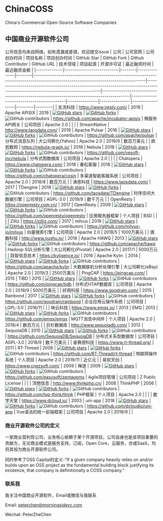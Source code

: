 # ChinaCOSS
China's Commercial Open-Source Software Companies

## 中国商业开源软件公司

公司信息均来自网络，如有遗漏或差错，欢迎提交issue
| 公司           | 公司官网                       | 公司创办时间 | 项目名称          | 项目创办时间 | GitHub Star                                                                                                                           | GitHub Fork                                                                                                                        | Github Contributor                                                                         | GitHub URL                                 | 技术领域           | 项目起源           | 开源许可证            | 最近融资时间  | 最近融资金额  | 
|--------------|----------------------------|--------|---------------|--------|---------------------------------------------------------------------------------------------------------------------------------------|------------------------------------------------------------------------------------------------------------------------------------|--------------------------------------------------------------------------------------------|--------------------------------------------|----------------|----------------|------------------|---------|---------| 
| 支流科技         | https://www.iresty.com/    | 2019   | Apache APISIX | 2019   | [![GitHub stars](https://img.shields.io/github/stars/apache/incubator-apisix)](https://github.com/apache/incubator-apisix/stargazers) | [![GitHub forks](https://img.shields.io/github/forks/apache/incubator-apisix)](https://github.com/apache/incubator-apisix/network) | ![GitHub contributors](https://img.shields.io/github/contributors/apache/incubator-apisix) | https://github.com/apache/incubator-apisix | 微服务API网关       | 公司项目           | Apache 2.0       |         |         | 
| StreamNative | http://www.taosdata.com/   | 2019   | Apache Pulsar | 2016   | [![GitHub stars](https://img.shields.io/github/stars/apache/pulsar)](https://github.com/apache/pulsar/stargazers)                     | [![GitHub forks](https://img.shields.io/github/forks/apache/pulsar)](https://github.com/apache/pulsar/network)                     | ![GitHub contributors](https://img.shields.io/github/contributors/apache/pulsar)           | https://github.com/apache/pulsar           | 分布式消息队列        | 大公司孵化(Yahoo)   | Apache 2.0       | 2019/9  | 数百万美元   | 
| 欧若数网         | https://nebula-graph.io/   | 2018   | Nebula        | 2018   | [![GitHub stars](https://img.shields.io/github/stars/vesoft-inc/nebula)](https://github.com/vesoft-inc/nebula/stargazers)             | [![GitHub forks](https://img.shields.io/github/forks/vesoft-inc/nebula)](https://github.com/vesoft-inc/nebula/network)             | ![GitHub contributors](https://img.shields.io/github/contributors/vesoft-inc/nebula)       | https://github.com/vesoft-inc/nebula       | 分布式图数据库        | 公司项目           | Apache 2.0       |         |         | 
| Chatopera    | https://www.chatopera.com/ | 2018   | 春松客服          | 2018   | [![GitHub stars](https://img.shields.io/github/stars/chatopera/cosin)](https://github.com/chatopera/cosin/stargazers)                 | [![GitHub forks](https://img.shields.io/github/forks/chatopera/cosin)](https://github.com/chatopera/cosin/network)                 | ![GitHub contributors](https://img.shields.io/github/contributors/chatopera/cosin)         | https://github.com/chatopera/cosin         | 多渠道智能客服系统      | 公司项目           | Apache 2.0       | 2018/8  | 数百万元    | 
| 涛思科技         | https://www.taosdata.com/  | 2017   | TDengine      | 2019   | [![GitHub stars](https://img.shields.io/github/stars/taosdata/TDengine)](https://github.com/taosdata/TDengine/stargazers)             | [![GitHub forks](https://img.shields.io/github/forks/taosdata/TDengine)](https://github.com/taosdata/TDengine/network)             | ![GitHub contributors](https://img.shields.io/github/contributors/taosdata/TDengine)       | https://github.com/taosdata/TDengine       | 时序空间大数据引擎      | 公司项目           | AGPL-3.0         | 2019/9  | 数千万元    | 
| OpenResty    | https://openresty.com.cn/  | 2017   | OpenResty     | 2009   | [![GitHub stars](https://img.shields.io/github/stars/openresty/openresty)](https://github.com/openresty/openresty/stargazers)         | [![GitHub forks](https://img.shields.io/github/forks/openresty/openresty)](https://github.com/openresty/openresty/network)         | ![GitHub contributors](https://img.shields.io/github/contributors/openresty/openresty)     | https://github.com/openresty/openresty     | 应用服务器框架        | 个人项目           | BSD              |         |         | 
| Zilliz       | https://zilliz.com/        | 2017   | milvus        | 2019   | [![GitHub stars](https://img.shields.io/github/stars/milvus-io/milvus)](https://github.com/milvus-io/milvus/stargazers)               | [![GitHub forks](https://img.shields.io/github/forks/milvus-io/milvus)](https://github.com/milvus-io/milvus/network)               | ![GitHub contributors](https://img.shields.io/github/contributors/milvus-io/milvus)        | https://github.com/milvus-io/milvus        | 向量搜索引擎         | 公司项目           | Apache 2.0       | 2018/5  | 1000万美元 | 
| 偶数科技         | http://www.oushu.io/       | 2016   | Apache HAWQ   | 2013   | [![GitHub stars](https://img.shields.io/github/stars/apache/hawq)](https://github.com/apache/hawq/stargazers)                         | [![GitHub forks](https://img.shields.io/github/forks/apache/hawq)](https://github.com/apache/hawq/network)                         | ![GitHub contributors](https://img.shields.io/github/contributors/apache/hawq)             | https://github.com/apache/hawq             | Hadoop SQL分析引擎 | 大公司孵化(Pivotal) | Apache 2.0       | 2017/1  | 5000万元  | 
| 跬智信息技术       | https://kyligence.io/      | 2016   | Apache Kylin  | 2014   | [![GitHub stars](https://img.shields.io/github/stars/apache/kylin)](https://github.com/apache/kylin/stargazers)                       | [![GitHub forks](https://img.shields.io/github/forks/apache/kylin)](https://github.com/apache/kylin/network)                       | ![GitHub contributors](https://img.shields.io/github/contributors/apache/kylin)            | https://github.com/apache/kylin            | 大数据联机分析处理引擎    | 大公司孵化(eBay)    | Apache 2.0       | 2019/3  | 2500万美元 | 
| PingCAP      | https://pingcap.com/       | 2015   | TiBD          | 2015   | [![GitHub stars](https://img.shields.io/github/stars/pingcap/tidb)](https://github.com/pingcap/tidb/stargazers)                       | [![GitHub forks](https://img.shields.io/github/forks/pingcap/tidb)](https://github.com/pingcap/tidb/network)                       | ![GitHub contributors](https://img.shields.io/github/contributors/pingcap/tidb)            | https://github.com/pingcap/tidb            | 分布式HTAP数据库     | 公司项目           | Apache 2.0       | 2018/9  | 5000万美元 | 
| 好雨科技         | https://www.goodrain.com/  | 2015   | Rainbond      | 2017   | [![GitHub stars](https://img.shields.io/github/stars/goodrain/rainbond)](https://github.com/goodrain/rainbond/stargazers)             | [![GitHub forks](https://img.shields.io/github/forks/goodrain/rainbond)](https://github.com/goodrain/rainbond/network)             | ![GitHub contributors](https://img.shields.io/github/contributors/goodrain/rainbond)       | https://github.com/goodrain/rainbond       | 企业应用云操作系统      | 公司项目           | LGPL-3.0         | 2016/11 |         | 
| 映云科技         | https://www.emqx.io/       | 2013   | EMQ           | 2013   | [![GitHub stars](https://img.shields.io/github/stars/emqx/emqx)](https://github.com/emqx/emqx/stargazers)                             | [![GitHub forks](https://img.shields.io/github/forks/emqx/emqx)](https://github.com/emqx/emqx/network)                             | ![GitHub contributors](https://img.shields.io/github/contributors/emqx/emqx)               | https://github.com/emqx/emqx               | MQTT消息中间件      | 个人项目           | Apache 2.0       | 2018/4  | 数百万元    | 
| 巨杉数据库        | http://www.sequoiadb.com/  | 2012   | SequoiaDB     | 2015   | [![GitHub stars](https://img.shields.io/github/stars/SequoiaDB/SequoiaDB)](https://github.com/SequoiaDB/SequoiaDB/stargazers)         | [![GitHub forks](https://img.shields.io/github/forks/SequoiaDB/SequoiaDB)](https://github.com/SequoiaDB/SequoiaDB/network)         | ![GitHub contributors](https://img.shields.io/github/contributors/SequoiaDB/SequoiaDB)     | https://github.com/SequoiaDB/SequoiaDB     | 分布式关系型数据库      | 公司项目           | AGPL-3.0         | 2018/9  | 数千万美元   | 
| 睿赛德科技        | https://www.rt-thread.org/ | 2011   | RT-Thread     | 2006   | [![GitHub stars](https://img.shields.io/github/stars/RT-Thread/rt-thread)](https://github.com/RT-Thread/rt-thread/stargazers)         | [![GitHub forks](https://img.shields.io/github/forks/RT-Thread/rt-thread)](https://github.com/RT-Thread/rt-thread/network)         | ![GitHub contributors](https://img.shields.io/github/contributors/RT-Thread/rt-thread)     | https://github.com/RT-Thread/rt-thread     | 物联网操作系统        | 个人项目           | Apache 2.0       | 2019/11 | 近亿元     | 
| 易软天创         | https://www.cnezsoft.com/  | 2009   | 禅道            | 2009   | [![GitHub stars](https://img.shields.io/github/stars/easysoft/zentaopms)](https://github.com/easysoft/zentaopms/stargazers)           | [![GitHub forks](https://img.shields.io/github/forks/easysoft/zentaopms)](https://github.com/easysoft/zentaopms/network)           | ![GitHub contributors](https://img.shields.io/github/contributors/easysoft/zentaopms)      | https://github.com/easysoft/zentaopms      | Agile项目管理      | 公司项目           | Z Public License |         |         | 
| 顶想信息         | http://www.thinkphp.cn/    | 2008   | ThinkPHP      | 2006   | [![GitHub stars](https://img.shields.io/github/stars/top-think/think)](https://github.com/top-think/think/stargazers)                 | [![GitHub forks](https://img.shields.io/github/forks/top-think/think)](https://github.com/top-think/think/network)                 | ![GitHub contributors](https://img.shields.io/github/contributors/top-think/think)         | https://github.com/top-think/think         | PHP框架          | 个人项目           | Apache 2.0       |         |         | 
| 数字天堂         | https://www.dcloud.io/     | 2003   | uni-app       | 2018   | [![GitHub stars](https://img.shields.io/github/stars/dcloudio/uni-app)](https://github.com/dcloudio/uni-app/stargazers)               | [![GitHub forks](https://img.shields.io/github/forks/dcloudio/uni-app)](https://github.com/dcloudio/uni-app/network)               | ![GitHub contributors](https://img.shields.io/github/contributors/dcloudio/uni-app)        | https://github.com/dcloudio/uni-app        | Vue语法的统一前端框架   | 公司项目           | Apache 2.0       | 2018/9  |         | 



### 商业开源软件公司的定义

一家商业营利性公司，业务核心依赖于某个开源项目，公司自身也是该项目重要的贡献方，无论商业模式是服务支持，订阅，Open Core，云服务，亦或SaaS，均将其视为商业开源软件公司。

同时参考了OSS Capital的定义-"If a given company heavily relies on and/or builds upon an OSS project as the fundamental building block justifying its existence, that company is definitionally a COSS company." 

### 联系我
我关注中国商业开源软件，Email或微信与我联系

Email: peterchen@morningsidevc.com

Wechat: PeterZheChen
